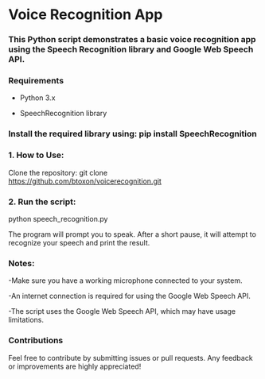 # Voice Recognition App
### This Python script demonstrates a basic voice recognition app using the Speech Recognition library and Google Web Speech API.

### Requirements
- Python 3.x
  
- SpeechRecognition library

### Install the required library using: pip install SpeechRecognition

### 1. How to Use:
Clone the repository:
git clone https://github.com/btoxon/voicerecognition.git

### 2. Run the script:
python speech_recognition.py

The program will prompt you to speak. After a short pause, it will attempt to recognize your speech and print the result.

### Notes:
-Make sure you have a working microphone connected to your system.

-An internet connection is required for using the Google Web Speech API.

-The script uses the Google Web Speech API, which may have usage limitations.

### Contributions
Feel free to contribute by submitting issues or pull requests. Any feedback or improvements are highly appreciated!



